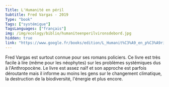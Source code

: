 ```yaml
---
Title: L'Humanité en péril
Subtitle: Fred Vargas - 2019
Type: "book"
Tags: ["systémique"]
TagsLanguages: ["français"]
img: /img/ecology/biblio/humaniteenperilvironsdebord.jpg
hidden: true
link: "https://www.google.fr/books/edition/L_Humanit%C3%A9_en_p%C3%A9ril_Virons_de_bord_tou/_ZaRDwAAQBAJ?hl=fr&gbpv=1&printsec=frontcover"
---
```


Fred Vargas est surtout connue pour ses romans policiers. Ce livre est très facile à lire (même pour les néophytes) sur les problèmes systémiques dus à l'Anthropocène. Le livre est assez naïf et son approche est parfois déroutante mais il informe au moins les gens sur le changement climatique, la destruction de la biodiversité, l'énergie et plus encore.